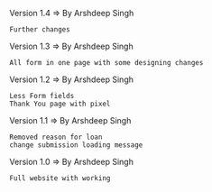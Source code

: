 Version 1.4 => By Arshdeep Singh
````
Further changes
````

Version 1.3 => By Arshdeep Singh
````
All form in one page with some designing changes
````


Version 1.2 => By Arshdeep Singh
````
Less Form fields
Thank You page with pixel
````

Version 1.1 => By Arshdeep Singh
````
Removed reason for loan
change submission loading message
````

Version 1.0 => By Arshdeep Singh
````
Full website with working
````
